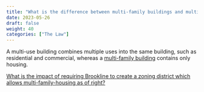 ```yaml
---
title: "What is the difference between multi-family buildings and multi-use buildings?"
date: 2023-05-26
draft: false
weight: 40
categories: ["The Law"]
---
```

A multi-use building combines multiple uses into the same building, such as residential and commercial, whereas a [multi-family building](/posts/the-law/multi-family-housing) contains only housing. 

[What is the impact of requiring Brookline to create a zoning district which allows multi-family-housing as of right?](/posts/multi-family-housing-by-right)


